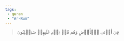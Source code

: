 ```yaml
---
tags: 
 - quran 
 - "Ar-Rum"
---
```


> فِيٓ أَدۡنَى ٱلۡأَرۡضِ وَهُم مِّنۢ بَعۡدِ غَلَبِهِمۡ سَيَغۡلِبُونَ
